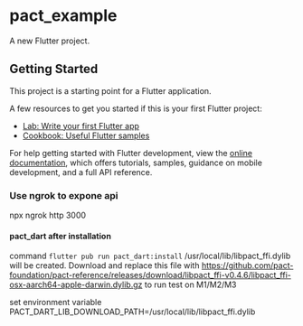 # pact_example

A new Flutter project.

## Getting Started

This project is a starting point for a Flutter application.

A few resources to get you started if this is your first Flutter project:

- [Lab: Write your first Flutter app](https://docs.flutter.dev/get-started/codelab)
- [Cookbook: Useful Flutter samples](https://docs.flutter.dev/cookbook)

For help getting started with Flutter development, view the
[online documentation](https://docs.flutter.dev/), which offers tutorials,
samples, guidance on mobile development, and a full API reference.

### Use ngrok to expone api
npx ngrok http 3000

#### pact_dart after installation
command `flutter pub run pact_dart:install` /usr/local/lib/libpact_ffi.dylib will be created.
Download and replace this file with
https://github.com/pact-foundation/pact-reference/releases/download/libpact_ffi-v0.4.6/libpact_ffi-osx-aarch64-apple-darwin.dylib.gz
to run test on M1/M2/M3

set environment variable PACT_DART_LIB_DOWNLOAD_PATH=/usr/local/lib/libpact_ffi.dylib